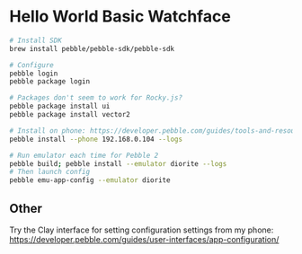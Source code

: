 # Hello World Basic Watchface

```bash
# Install SDK
brew install pebble/pebble-sdk/pebble-sdk

# Configure
pebble login
pebble package login

# Packages don't seem to work for Rocky.js?
pebble package install ui
pebble package install vector2
```

```bash
# Install on phone: https://developer.pebble.com/guides/tools-and-resources/pebble-tool/
pebble install --phone 192.168.0.104 --logs

# Run emulator each time for Pebble 2
pebble build; pebble install --emulator diorite --logs
# Then launch config
pebble emu-app-config --emulator diorite
```

## Other

Try the Clay interface for setting configuration settings from my phone: https://developer.pebble.com/guides/user-interfaces/app-configuration/
